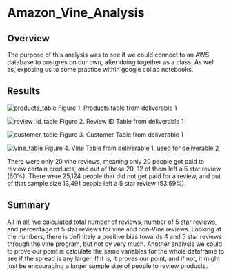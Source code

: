 # Amazon_Vine_Analysis

## Overview
The purpose of this analysis was to see if we could connect to an AWS database to postgres on our own, after doing together as a class. As well as, exposing us to some practice within google collab notebooks.

## Results

![products_table](https://user-images.githubusercontent.com/98374315/172095862-086a1def-cdfb-45bb-be3a-794396ce9f98.PNG)
Figure 1. Products table from deliverable 1

![review_id_table](https://user-images.githubusercontent.com/98374315/172095910-aecfe67f-a43a-4970-8b4d-79550813a826.PNG)
Figure 2. Review ID Table from deliverable 1

![customer_table](https://user-images.githubusercontent.com/98374315/172095949-87b67d97-913d-4a9c-a032-1e2f453e4783.PNG)
Figure 3. Customer Table from deliverable 1

![vine_table](https://user-images.githubusercontent.com/98374315/172095975-631c1eb4-fd7d-42c0-8b83-7dfdde2076cd.PNG)
Figure 4. Vine Table from deliverable 1, used for deliverable 2

There were only 20 vine reviews, meaning only 20 people got paid to review certain products, and out of those 20, 12 of them left a 5 star review (60%). There were 25,124 people that did not get paid for a review, and out of that sample size 13,491 people left a 5 star review (53.69%).

## Summary
All in all, we calculated total number of reviews, number of 5 star reviews, and percentage of 5 star reviews for vine and non-Vine reviews. Looking at the numbers, there is definitely a positive bias towards 4 and 5 star reviews through the vine program, but not by very much. Another analysis we could to prove our point is calculate the same variables for the whole dataframe to see if the spread is any larger. If it is, it proves our point, and if not, it might just be encouraging a larger sample size of people to review products.
